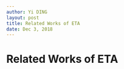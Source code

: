 ```yaml
---
author: Yi DING
layout: post
title: Related Works of ETA
date: Dec 3, 2018
---
```

# Related Works of ETA

